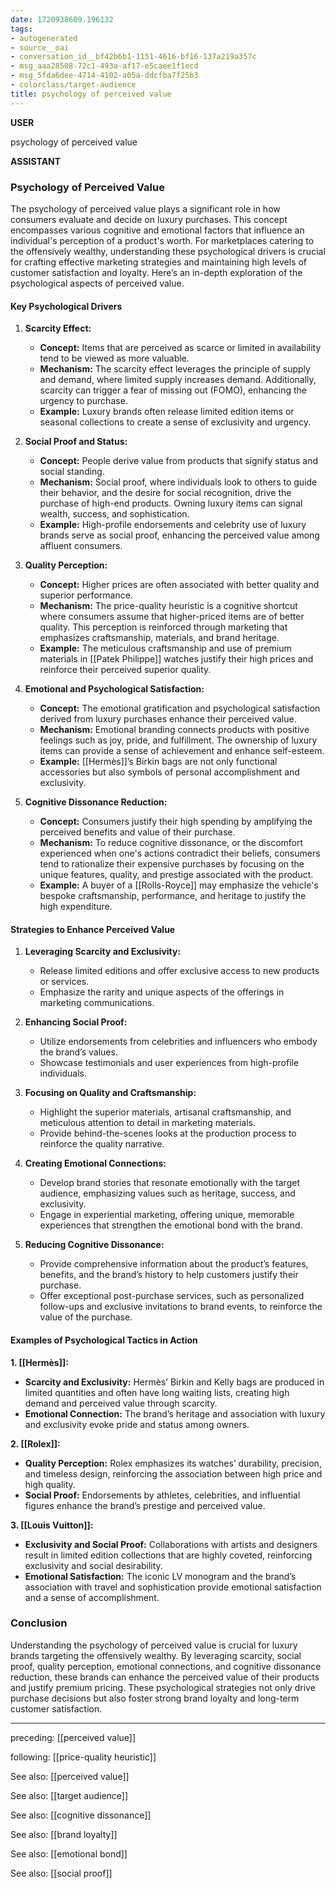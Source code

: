 ```yaml
---
date: 1720938609.196132
tags:
- autogenerated
- source__oai
- conversation_id__bf42b6b1-1151-4616-bf16-137a219a357c
- msg_aaa28508-72c1-493a-af17-e5caee1f1ecd
- msg_5fda6dee-4714-4102-a05a-ddcfba7f25b3
- colorclass/target-audience
title: psychology of perceived value
---
```


**USER**

psychology of perceived value


**ASSISTANT**

### Psychology of Perceived Value

The psychology of perceived value plays a significant role in how consumers evaluate and decide on luxury purchases. This concept encompasses various cognitive and emotional factors that influence an individual's perception of a product's worth. For marketplaces catering to the offensively wealthy, understanding these psychological drivers is crucial for crafting effective marketing strategies and maintaining high levels of customer satisfaction and loyalty. Here’s an in-depth exploration of the psychological aspects of perceived value.

#### Key Psychological Drivers

1. **Scarcity Effect:**
   - **Concept:** Items that are perceived as scarce or limited in availability tend to be viewed as more valuable.
   - **Mechanism:** The scarcity effect leverages the principle of supply and demand, where limited supply increases demand. Additionally, scarcity can trigger a fear of missing out (FOMO), enhancing the urgency to purchase.
   - **Example:** Luxury brands often release limited edition items or seasonal collections to create a sense of exclusivity and urgency.

2. **Social Proof and Status:**
   - **Concept:** People derive value from products that signify status and social standing.
   - **Mechanism:** Social proof, where individuals look to others to guide their behavior, and the desire for social recognition, drive the purchase of high-end products. Owning luxury items can signal wealth, success, and sophistication.
   - **Example:** High-profile endorsements and celebrity use of luxury brands serve as social proof, enhancing the perceived value among affluent consumers.

3. **Quality Perception:**
   - **Concept:** Higher prices are often associated with better quality and superior performance.
   - **Mechanism:** The price-quality heuristic is a cognitive shortcut where consumers assume that higher-priced items are of better quality. This perception is reinforced through marketing that emphasizes craftsmanship, materials, and brand heritage.
   - **Example:** The meticulous craftsmanship and use of premium materials in [[Patek Philippe]] watches justify their high prices and reinforce their perceived superior quality.

4. **Emotional and Psychological Satisfaction:**
   - **Concept:** The emotional gratification and psychological satisfaction derived from luxury purchases enhance their perceived value.
   - **Mechanism:** Emotional branding connects products with positive feelings such as joy, pride, and fulfillment. The ownership of luxury items can provide a sense of achievement and enhance self-esteem.
   - **Example:** [[Hermès]]’s Birkin bags are not only functional accessories but also symbols of personal accomplishment and exclusivity.

5. **Cognitive Dissonance Reduction:**
   - **Concept:** Consumers justify their high spending by amplifying the perceived benefits and value of their purchase.
   - **Mechanism:** To reduce cognitive dissonance, or the discomfort experienced when one's actions contradict their beliefs, consumers tend to rationalize their expensive purchases by focusing on the unique features, quality, and prestige associated with the product.
   - **Example:** A buyer of a [[Rolls-Royce]] may emphasize the vehicle's bespoke craftsmanship, performance, and heritage to justify the high expenditure.

#### Strategies to Enhance Perceived Value

1. **Leveraging Scarcity and Exclusivity:**
   - Release limited editions and offer exclusive access to new products or services.
   - Emphasize the rarity and unique aspects of the offerings in marketing communications.

2. **Enhancing Social Proof:**
   - Utilize endorsements from celebrities and influencers who embody the brand’s values.
   - Showcase testimonials and user experiences from high-profile individuals.

3. **Focusing on Quality and Craftsmanship:**
   - Highlight the superior materials, artisanal craftsmanship, and meticulous attention to detail in marketing materials.
   - Provide behind-the-scenes looks at the production process to reinforce the quality narrative.

4. **Creating Emotional Connections:**
   - Develop brand stories that resonate emotionally with the target audience, emphasizing values such as heritage, success, and exclusivity.
   - Engage in experiential marketing, offering unique, memorable experiences that strengthen the emotional bond with the brand.

5. **Reducing Cognitive Dissonance:**
   - Provide comprehensive information about the product’s features, benefits, and the brand’s history to help customers justify their purchase.
   - Offer exceptional post-purchase services, such as personalized follow-ups and exclusive invitations to brand events, to reinforce the value of the purchase.

#### Examples of Psychological Tactics in Action

**1. [[Hermès]]:**
   - **Scarcity and Exclusivity:** Hermès’ Birkin and Kelly bags are produced in limited quantities and often have long waiting lists, creating high demand and perceived value through scarcity.
   - **Emotional Connection:** The brand’s heritage and association with luxury and exclusivity evoke pride and status among owners.

**2. [[Rolex]]:**
   - **Quality Perception:** Rolex emphasizes its watches’ durability, precision, and timeless design, reinforcing the association between high price and high quality.
   - **Social Proof:** Endorsements by athletes, celebrities, and influential figures enhance the brand’s prestige and perceived value.

**3. [[Louis Vuitton]]:**
   - **Exclusivity and Social Proof:** Collaborations with artists and designers result in limited edition collections that are highly coveted, reinforcing exclusivity and social desirability.
   - **Emotional Satisfaction:** The iconic LV monogram and the brand’s association with travel and sophistication provide emotional satisfaction and a sense of accomplishment.

### Conclusion

Understanding the psychology of perceived value is crucial for luxury brands targeting the offensively wealthy. By leveraging scarcity, social proof, quality perception, emotional connections, and cognitive dissonance reduction, these brands can enhance the perceived value of their products and justify premium pricing. These psychological strategies not only drive purchase decisions but also foster strong brand loyalty and long-term customer satisfaction.


---

preceding: [[perceived value]]  


following: [[price-quality heuristic]]

See also: [[perceived value]]


See also: [[target audience]]


See also: [[cognitive dissonance]]


See also: [[brand loyalty]]


See also: [[emotional bond]]


See also: [[social proof]]